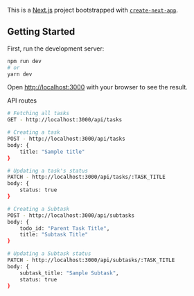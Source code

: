 This is a [Next.js](https://nextjs.org/) project bootstrapped with [`create-next-app`](https://github.com/vercel/next.js/tree/canary/packages/create-next-app).

## Getting Started

First, run the development server:

```bash
npm run dev
# or
yarn dev
```

Open [http://localhost:3000](http://localhost:3000) with your browser to see the result.

API routes

```bash
# Fetching all tasks
GET - http://localhost:3000/api/tasks

# Creating a task
POST - http://localhost:3000/api/tasks
body: {
    title: "Sample title"
}

# Updating a task's status
PATCH - http://localhost:3000/api/tasks/:TASK_TITLE
body: {
    status: true
}

# Creating a Subtask
POST - http://localhost:3000/api/subtasks
body: {
    todo_id: "Parent Task Title",
    title: "Subtask Title"
}

# Updating a Subtask status
PATCH - http://localhost:3000/api/subtasks/:TASK_TITLE
body: {
    subtask_title: "Sample Subtask",
    status: true
}

```
